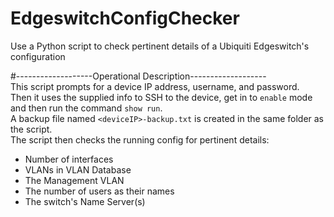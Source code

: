 # EdgeswitchConfigChecker
Use a Python script to check pertinent details of a Ubiquiti Edgeswitch's configuration

#-------------------Operational Description-------------------  
This script prompts for a device IP address, username, and password.  
Then it uses the supplied info to SSH to the device, get in to `enable` mode and then run the command `show run`.  
A backup file named `<deviceIP>-backup.txt` is created in the same folder as the script.  
The script then checks the running config for pertinent details:  
  * Number of interfaces  
  * VLANs in VLAN Database  
  * The Management VLAN  
  * The number of users as their names  
  * The switch's Name Server(s)  